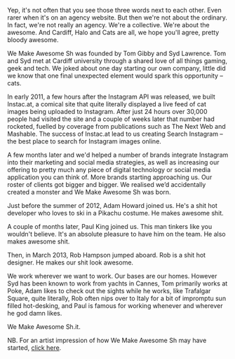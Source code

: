 Yep, it's not often that you see those three words next to each other. Even rarer when it's on an agency website. But then we're not about the ordinary. In fact, we're not really an agency. We're a collective. We're about the awesome. And Cardiff, Halo and Cats are all, we hope you'll agree, pretty bloody awesome.

We Make Awesome Sh was founded by Tom Gibby and Syd Lawrence. Tom and Syd met at Cardiff university through a shared love of all things gaming, geek and tech. We joked about one day starting our own company, little did we know that one final unexpected element would spark this opportunity – cats.

In early 2011, a few hours after the Instagram API was released, we built Instac.at, a comical site that quite literally displayed a live feed of cat images being uploaded to Instagram. After just 24 hours over 30,000 people had visited the site and a couple of weeks later that number had rocketed, fuelled by coverage from publications such as The Next Web and Mashable. The success of Instac.at lead to us creating Search Instagram – the best place to search for Instagram images online.

A few months later and we'd helped a number of brands integrate Instagram into their marketing and social media strategies, as well as increasing our offering to pretty much any piece of digital technology or social media application you can think of. More brands starting approaching us. Our roster of clients got bigger and bigger. We realised we’d accidentally created a monster and We Make Awesome Sh was born.

Just before the summer of 2012, Adam Howard joined us. He's a shit hot developer who loves to ski in a Pikachu costume. He makes awesome shit.

A couple of months later, Paul King joined us. This man tinkers like you wouldn't believe. It's an absolute pleasure to have him on the team. He also makes awesome shit.

Then, in March 2013, Rob Hampson jumped aboard. Rob is a shit hot designer. He makes our shit look awesome.

We work wherever we want to work. Our bases are our homes. However Syd has been known to work from yachts in Cannes, Tom primarily works at Poke, Adam likes to check out the sights while he works, like Trafalgar Square, quite literally, Rob often nips over to Italy for a bit of impromptu sun filled hot-desking, and Paul is famous for working whenever and wherever he god damn likes.

We Make Awesome Sh.it.

NB. For an artist impression of how We Make Awesome Sh may have started, <a href='http://cl.ly/image/143f2U1S3E22'>click here</a>.
